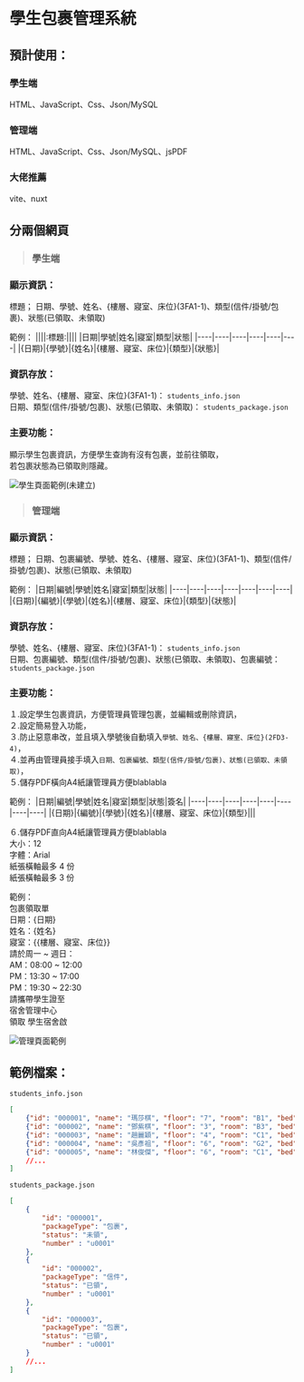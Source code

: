 # 學生包裹管理系統

## 預計使用：
### 學生端
HTML、JavaScript、Css、Json/MySQL

### 管理端
HTML、JavaScript、Css、Json/MySQL、jsPDF

### 大佬推薦
vite、nuxt

## 分兩個網頁

> ### 學生端

### 顯示資訊：
標題；
日期、學號、姓名、{樓層、寢室、床位}(3FA1-1)、類型(信件/掛號/包裹)、狀態(已領取、未領取)

範例：
||||:標題:||||
|日期|學號|姓名|寢室|類型|狀態|
|----|----|----|----|----|----|
|{日期}|{學號}|{姓名}|{樓層、寢室、床位}|{類型}|{狀態}|

### 資訊存放：
學號、姓名、{樓層、寢室、床位}(3FA1-1)：
```students_info.json```  
日期、類型(信件/掛號/包裹)、狀態(已領取、未領取)：
```students_package.json```

### 主要功能：
顯示學生包裹資訊，方便學生查詢有沒有包裹，並前往領取，  
若包裹狀態為已領取則隱藏。

![學生頁面範例(未建立)](exampleA.png)

> ### 管理端
### 顯示資訊：
標題； 日期、包裹編號、學號、姓名、{樓層、寢室、床位}(3FA1-1)、類型(信件/掛號/包裹)、狀態(已領取、未領取)

範例：
|日期|編號|學號|姓名|寢室|類型|狀態|
|----|----|----|----|----|----|----|
|{日期}|{編號}|{學號}|{姓名}|{樓層、寢室、床位}|{類型}|{狀態}|

### 資訊存放：
學號、姓名、{樓層、寢室、床位}(3FA1-1)：
```students_info.json```  
日期、包裹編號、類型(信件/掛號/包裹)、狀態(已領取、未領取)、包裹編號：
```students_package.json```

### 主要功能：
１.設定學生包裹資訊，方便管理員管理包裹，並編輯或刪除資訊，  
２.設定簡易登入功能，  
３.防止惡意串改，並且填入學號後自動填入```學號、姓名、{樓層、寢室、床位}(2FD3-4)```，   
４.並再由管理員接手填入```日期、包裹編號、類型(信件/掛號/包裹)、狀態(已領取、未領取)```，  
５.儲存PDF橫向A4紙讓管理員方便blablabla

範例：
|日期|編號|學號|姓名|寢室|類型|狀態|簽名|
|----|----|----|----|----|----|----|----|
|{日期}|{編號}|{學號}|{姓名}|{樓層、寢室、床位}|{類型}|||

６.儲存PDF直向A4紙讓管理員方便blablabla  
大小：12  
字體：Arial  
紙張橫軸最多 4 份  
紙張橫軸最多 3 份

範例：  
包裹領取單  
日期：{日期}  
姓名：{姓名}  
寢室：{{樓層、寢室、床位}}  
請於周一 ~ 週日：  
AM：08:00 ~ 12:00  
PM：13:30 ~ 17:00  
PM：19:30 ~ 22:30  
請攜帶學生證至  
宿舍管理中心  
領取
學生宿舍啟

![管理頁面範例](exampleB.png)

## 範例檔案：
```students_info.json```
```json
[
    {"id": "000001", "name": "瑪莎棋", "floor": "7", "room": "B1", "bed": "6"},
    {"id": "000002", "name": "鄧紫棋", "floor": "3", "room": "B3", "bed": "6"},
    {"id": "000003", "name": "趙麗穎", "floor": "4", "room": "C1", "bed": "4"},
    {"id": "000004", "name": "吳彥祖", "floor": "6", "room": "G2", "bed": "3"},
    {"id": "000005", "name": "林俊傑", "floor": "6", "room": "C1", "bed": "4"}
    //...
]
```

```students_package.json```
```json
[
    {
        "id": "000001",
        "packageType": "包裹",
        "status": "未領",
        "number" : "u0001"
    },
    {
        "id": "000002",
        "packageType": "信件",
        "status": "已領",
        "number" : "u0001"
    },
    {
        "id": "000003",
        "packageType": "包裹",
        "status": "已領",
        "number" : "u0001"
    }
    //...
]
```
